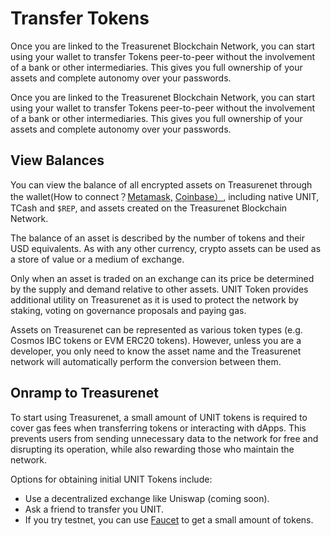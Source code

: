 # Transfer Tokens

Once you are linked to the Treasurenet Blockchain Network, you can start using your wallet to transfer Tokens peer-to-peer without the involvement of a bank or other intermediaries. This gives you full ownership of your assets and complete autonomy over your passwords.

Once you are linked to the Treasurenet Blockchain Network, you can start using your wallet to transfer Tokens peer-to-peer without the involvement of a bank or other intermediaries. This gives you full ownership of your assets and complete autonomy over your passwords.

## View Balances

You can view the balance of all encrypted assets on Treasurenet through the wallet(How to connect？[Metamask,](https://124.70.23.119:3021/docs/fundamentals/wallets/metamask#%E5%A6%82%E4%BD%95%E8%BF%9E%E6%8E%A5-metamask) [Coinbase）](https://124.70.23.119:3021/docs/fundamentals/wallets/coinbase#%E5%A6%82%E4%BD%95%E8%BF%9E%E6%8E%A5-coinbase-%E9%92%B1%E5%8C%85), including native UNIT, TCash and `$REP`, and assets created on the Treasurenet Blockchain Network.

The balance of an asset is described by the number of tokens and their USD equivalents.
As with any other currency, crypto assets can be used as a store of value or a medium of exchange.

Only when an asset is traded on an exchange can its price be determined by the supply and demand relative to other assets.
UNIT Token provides additional utility on Treasurenet as it is used to protect the network by staking, voting on governance proposals and paying gas.

Assets on Treasurenet can be represented as various token types (e.g. Cosmos IBC tokens or EVM ERC20 tokens). However, unless you are a developer, you only need to know the asset name and the Treasurenet network will automatically perform the conversion between them.

## Onramp to Treasurenet

To start using Treasurenet, a small amount of UNIT tokens is required to cover gas fees when transferring tokens or interacting with dApps. This prevents users from sending unnecessary data to the network for free and disrupting its operation, while also rewarding those who maintain the network.

Options for obtaining initial UNIT Tokens include:

- Use a decentralized exchange like Uniswap (coming soon).
- Ask a friend to transfer you UNIT.
- If you try testnet, you can use [Faucet](https://faucet.testnet.treasurenet.io/) to get a small amount of tokens.
